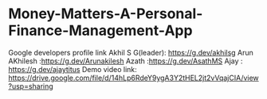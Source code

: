 # Money-Matters-A-Personal-Finance-Management-App
Google developers profile link Akhil S G(leader): https://g.dev/akhilsg
                               Arun AKhilesh      :https://g.dev/Arunakilesh
                               Azath              :https://g.dev/AsathMS
                               Ajay               : https://g.dev/ajaytitus
Demo video link:  https://drive.google.com/file/d/14hLp6RdeY9ygA3Y2tHEL2jt2vVqajCIA/view?usp=sharing                             
                               
